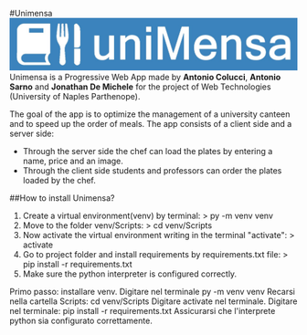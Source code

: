 #Unimensa
![Alt text](static/images/logo/logo.jpeg "Logo Unimensa")
 Unimensa is a Progressive Web App made by **Antonio Colucci**, **Antonio Sarno** and **Jonathan De Michele** for the project of Web Technologies (University of Naples Parthenope).
 
 
The goal of the app is to optimize the management of a university canteen and to speed up the order of meals.
The app consists of a client side and a server side:

* Through the server side the chef can load the plates by entering a name, price and an image. 
* Through the client side students and professors can order the plates loaded by the chef.



##How to install Unimensa?
1. Create a virtual environment(venv) by terminal: > py -m venv venv
2. Move to the folder venv/Scripts: > cd venv/Scripts
3. Now activate the virtual environment writing in the terminal "activate": > activate
4. Go to project folder and install requirements by requirements.txt file: > pip install -r requirements.txt
5. Make sure the python interpreter is configured correctly.

Primo passo: installare venv. Digitare nel terminale py -m venv venv
Recarsi nella cartella Scripts: cd venv/Scripts
Digitare activate nel terminale.
Digitare nel terminale: pip install -r requirements.txt
Assicurarsi che l'interprete python sia configurato correttamente.

